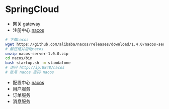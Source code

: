 # SpringCloud

* 网关 gateway
* 注册中心 [nacos](https://github.com/alibaba/nacos)

```bash
# 下载nacos
wget https://github.com/alibaba/nacos/releases/download/1.4.0/nacos-server-1.4.0.zip
# 解压缩并启动nacos
unzip nacos-server-1.0.0.zip
cd nacos/bin 
bash startup.sh -m standalone
# 访问 http://ip:8848/nacos
# 账号 nacos 密码 nacos
```

* 配置中心 [nacos](https://github.com/alibaba/nacos)
* 用户服务
* 订单服务
* 消息服务
